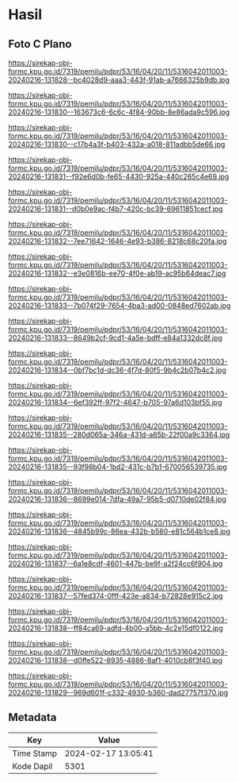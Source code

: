 # Hasil

## Foto C Plano

https://sirekap-obj-formc.kpu.go.id/7319/pemilu/pdpr/53/16/04/20/11/5316042011003-20240216-131828--bc4028d9-aaa3-443f-91ab-a7666325b9db.jpg

https://sirekap-obj-formc.kpu.go.id/7319/pemilu/pdpr/53/16/04/20/11/5316042011003-20240216-131830--163673c6-6c6c-4f84-90bb-8e86ada9c596.jpg

https://sirekap-obj-formc.kpu.go.id/7319/pemilu/pdpr/53/16/04/20/11/5316042011003-20240216-131830--c17b4a3f-b403-432a-a018-811adbb5de66.jpg

https://sirekap-obj-formc.kpu.go.id/7319/pemilu/pdpr/53/16/04/20/11/5316042011003-20240216-131831--f92e6d0b-fe65-4430-925a-440c265c4e69.jpg

https://sirekap-obj-formc.kpu.go.id/7319/pemilu/pdpr/53/16/04/20/11/5316042011003-20240216-131831--d0b0e9ac-f4b7-420c-bc39-69611851cecf.jpg

https://sirekap-obj-formc.kpu.go.id/7319/pemilu/pdpr/53/16/04/20/11/5316042011003-20240216-131832--7ee71642-1646-4e93-b386-8218c68c20fa.jpg

https://sirekap-obj-formc.kpu.go.id/7319/pemilu/pdpr/53/16/04/20/11/5316042011003-20240216-131832--e3e0816b-ee70-4f0e-ab19-ac95b64deac7.jpg

https://sirekap-obj-formc.kpu.go.id/7319/pemilu/pdpr/53/16/04/20/11/5316042011003-20240216-131833--7b074f29-7654-4ba3-ad00-0848ed7602ab.jpg

https://sirekap-obj-formc.kpu.go.id/7319/pemilu/pdpr/53/16/04/20/11/5316042011003-20240216-131833--8649b2cf-9cd1-4a5e-bdff-e84a1332dc8f.jpg

https://sirekap-obj-formc.kpu.go.id/7319/pemilu/pdpr/53/16/04/20/11/5316042011003-20240216-131834--0bf7bc1d-dc36-4f7d-80f5-9b4c2b07b4c2.jpg

https://sirekap-obj-formc.kpu.go.id/7319/pemilu/pdpr/53/16/04/20/11/5316042011003-20240216-131834--6ef392ff-97f2-4647-b705-97a6d103bf55.jpg

https://sirekap-obj-formc.kpu.go.id/7319/pemilu/pdpr/53/16/04/20/11/5316042011003-20240216-131835--280d065a-346a-431d-a65b-22f00a9c3364.jpg

https://sirekap-obj-formc.kpu.go.id/7319/pemilu/pdpr/53/16/04/20/11/5316042011003-20240216-131835--93f98b04-1bd2-431c-b7b1-670056539735.jpg

https://sirekap-obj-formc.kpu.go.id/7319/pemilu/pdpr/53/16/04/20/11/5316042011003-20240216-131836--8699e014-7dfa-49a7-95b5-d0710de02f84.jpg

https://sirekap-obj-formc.kpu.go.id/7319/pemilu/pdpr/53/16/04/20/11/5316042011003-20240216-131836--4845b99c-86ea-432b-b580-e81c564b1ce8.jpg

https://sirekap-obj-formc.kpu.go.id/7319/pemilu/pdpr/53/16/04/20/11/5316042011003-20240216-131837--6a1e8cdf-4601-447b-be9f-a2f24cc6f904.jpg

https://sirekap-obj-formc.kpu.go.id/7319/pemilu/pdpr/53/16/04/20/11/5316042011003-20240216-131837--57fed374-0fff-423e-a834-b72828e915c2.jpg

https://sirekap-obj-formc.kpu.go.id/7319/pemilu/pdpr/53/16/04/20/11/5316042011003-20240216-131838--ff84ca69-adfd-4b00-a5bb-4c2e15df0122.jpg

https://sirekap-obj-formc.kpu.go.id/7319/pemilu/pdpr/53/16/04/20/11/5316042011003-20240216-131838--d0ffe522-8935-4886-8af1-4010cb8f3f40.jpg

https://sirekap-obj-formc.kpu.go.id/7319/pemilu/pdpr/53/16/04/20/11/5316042011003-20240216-131829--969d601f-c332-4930-b360-dad27757f370.jpg


## Metadata

| Key        | Value               |
| ---------- | ------------------- |
| Time Stamp | 2024-02-17 13:05:41 |
| Kode Dapil | 5301                |



